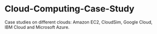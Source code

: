 # Cloud-Computing-Case-Study

Case studies on different clouds: Amazon EC2, CloudSim, Google Cloud, IBM Cloud and Microsoft Azure.
